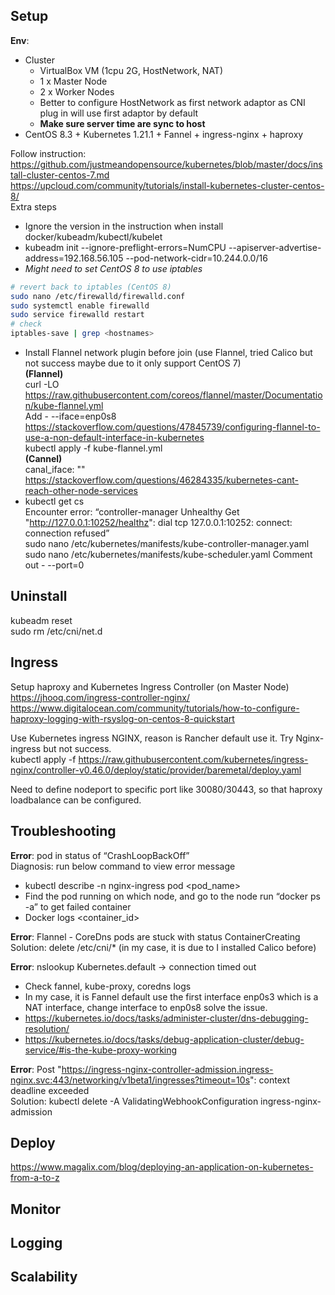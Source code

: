 ## Setup
**Env**:  
- Cluster
  - VirtualBox VM (1cpu 2G, HostNetwork, NAT)
  - 1 x Master Node 
  - 2 x Worker Nodes
  - Better to configure HostNetwork as first network adaptor as CNI plug in will use first adaptor by default
  - **Make sure server time are sync to host**
- CentOS 8.3 + Kubernetes 1.21.1 + Fannel + ingress-nginx + haproxy  

Follow instruction:  
https://github.com/justmeandopensource/kubernetes/blob/master/docs/install-cluster-centos-7.md  
https://upcloud.com/community/tutorials/install-kubernetes-cluster-centos-8/  
Extra steps
-	Ignore the version in the instruction when install docker/kubeadm/kubectl/kubelet
-	kubeadm init --ignore-preflight-errors=NumCPU --apiserver-advertise-address=192.168.56.105 --pod-network-cidr=10.244.0.0/16
-	*Might need to set CentOS 8 to use iptables*  
```sh
# revert back to iptables (CentOS 8)
sudo nano /etc/firewalld/firewalld.conf
sudo systemctl enable firewalld
sudo service firewalld restart
# check
iptables-save | grep <hostnames>
```
-	Install Flannel network plugin before join (use Flannel, tried Calico but not success maybe due to it only support CentOS 7)  
**(Flannel)**  
curl -LO https://raw.githubusercontent.com/coreos/flannel/master/Documentation/kube-flannel.yml  
Add - --iface=enp0s8  
https://stackoverflow.com/questions/47845739/configuring-flannel-to-use-a-non-default-interface-in-kubernetes  
kubectl apply -f kube-flannel.yml  
**(Cannel)**  
canal_iface: ""  
https://stackoverflow.com/questions/46284335/kubernetes-cant-reach-other-node-services  
-	kubectl get cs  
Encounter error: “controller-manager   Unhealthy   Get "http://127.0.0.1:10252/healthz": dial tcp 127.0.0.1:10252: connect: connection refused”  
sudo nano /etc/kubernetes/manifests/kube-controller-manager.yaml  
sudo nano /etc/kubernetes/manifests/kube-scheduler.yaml
Comment out - --port=0  

## Uninstall  
kubeadm reset  
sudo rm /etc/cni/net.d  

## Ingress
Setup haproxy and Kubernetes Ingress Controller (on Master Node)  
https://jhooq.com/ingress-controller-nginx/
https://www.digitalocean.com/community/tutorials/how-to-configure-haproxy-logging-with-rsyslog-on-centos-8-quickstart  

Use Kubernetes ingress NGINX, reason is Rancher default use it. Try Nginx-ingress but not success.  
kubectl apply -f https://raw.githubusercontent.com/kubernetes/ingress-nginx/controller-v0.46.0/deploy/static/provider/baremetal/deploy.yaml  

Need to define nodeport to specific port like 30080/30443, so that haproxy loadbalance can be configured.  

## Troubleshooting
**Error**: pod in status of “CrashLoopBackOff”  
Diagnosis: run below command to view error message  
- kubectl describe -n nginx-ingress pod <pod_name>
- Find the pod running on which node, and go to the node run “docker ps -a” to get failed container
-	Docker logs <container_id>

**Error**: Flannel - CoreDns pods are stuck with status ContainerCreating  
Solution: delete /etc/cni/* (in my case, it is due to I installed Calico before)  

**Error**: nslookup Kubernetes.default -> connection timed out  
- Check fannel, kube-proxy, coredns logs
- In my case, it is Fannel default use the first interface enp0s3 which is a NAT interface, change interface to enp0s8 solve the issue.
- https://kubernetes.io/docs/tasks/administer-cluster/dns-debugging-resolution/
- https://kubernetes.io/docs/tasks/debug-application-cluster/debug-service/#is-the-kube-proxy-working
	
**Error**: Post "https://ingress-nginx-controller-admission.ingress-nginx.svc:443/networking/v1beta1/ingresses?timeout=10s": context deadline exceeded  
Solution:	kubectl delete -A ValidatingWebhookConfiguration ingress-nginx-admission

## Deploy
https://www.magalix.com/blog/deploying-an-application-on-kubernetes-from-a-to-z

## Monitor
## Logging
## Scalability
